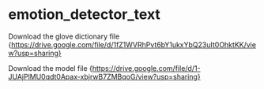 # emotion_detector_text

Download the glove dictionary file {https://drive.google.com/file/d/1fZ1WVRhPvt6bY1ukxYbQ23uIt0OhktKK/view?usp=sharing} 

Download the model file {https://drive.google.com/file/d/1-JUAjPlMU0qdt0Apax-xbjrwB7ZMBqoG/view?usp=sharing}
